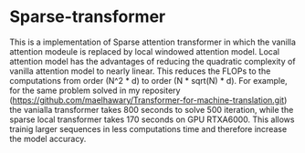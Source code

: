 # Sparse-transformer
This is a implementation of Sparse attention transformer in which the vanilla attention modeule is replaced by local windowed attention model. Local attention model has the advantages of reducing the quadratic complexity of vanilla attention model to nearly linear. This reduces the FLOPs to the computations from order (N^2 * d) to order (N * sqrt(N) * d). For example, for the same problem solved in my repositery (https://github.com/maelhawary/Transformer-for-machine-translation.git) the vanialla transformer takes 800 seconds to solve 500 iteration, while the sparse local transformer takes 170 seconds on GPU RTXA6000. This allows trainig larger sequences in less computations time and therefore increase the model accuracy.

